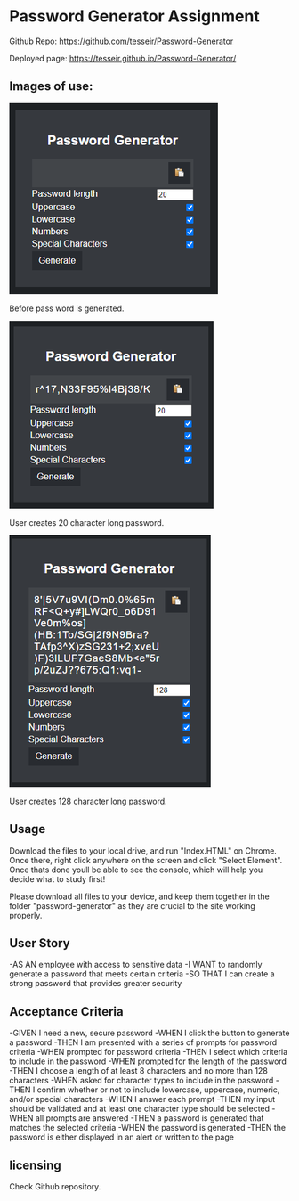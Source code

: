 # Password Generator Assignment
Github Repo: https://github.com/tesseir/Password-Generator

Deployed page: https://tesseir.github.io/Password-Generator/

## Images of use:

 ![No password](https://raw.githubusercontent.com/tesseir/Password-Generator/main/Assets/readmeimages/pg1.PNG)

Before pass word is generated.

![20 character long password](https://raw.githubusercontent.com/tesseir/Password-Generator/main/Assets/readmeimages/pg2.PNG)

User creates 20 character long password.

![128 character long password](https://raw.githubusercontent.com/tesseir/Password-Generator/main/Assets/readmeimages/pg3.PNG)

User creates 128 character long password.

## Usage

Download the files to your local drive, and run "Index.HTML" on Chrome. Once there, right click anywhere on the screen and click "Select Element". Once thats done youll be able to see the console, which will help you decide what to study first!

Please download all files to your device, and keep them together in the folder "password-generator" as they are crucial to the site working properly.

## User Story

-AS AN employee with access to sensitive data
-I WANT to randomly generate a password that meets certain criteria
-SO THAT I can create a strong password that provides greater security

## Acceptance Criteria

-GIVEN I need a new, secure password
-WHEN I click the button to generate a password
-THEN I am presented with a series of prompts for password criteria
-WHEN prompted for password criteria
-THEN I select which criteria to include in the password
-WHEN prompted for the length of the password
-THEN I choose a length of at least 8 characters and no more than 128 characters
-WHEN asked for character types to include in the password
-THEN I confirm whether or not to include lowercase, uppercase, numeric, and/or special characters
-WHEN I answer each prompt
-THEN my input should be validated and at least one character type should be selected
-WHEN all prompts are answered
-THEN a password is generated that matches the selected criteria
-WHEN the password is generated
-THEN the password is either displayed in an alert or written to the page

## licensing

Check Github repository.
